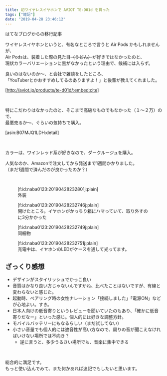 ```yaml
---
title: 初ワイヤレスイヤホンで AVIOT TE-D01d を買った
tags: ["雑記"]
date: "2019-04-28 23:46:12"
---
```


<div class="alert info">
はてなブログからの移行記事
</div>

ワイヤレスイヤホンというと、有名なところで言うと Air Pods かもしれませんが、  
Air Podsは、装着した際の見た目<s>（うどん）</s>が好きではなかったのと、  
現状カラーバリエーションに黒がなかったという理由で、候補には入らず。  

良いのはないのか～、と会社で雑談をしたところ、  
「YouTuberとかおすすめしてるのありますよ！」と後輩が教えてくれました。

[http://aviot.jp/products/te-d01d/:embed:cite]

<br>

特にこだわりはなかったのと、そこまで高級なものでもなかった（１～２万）ので、  
最悪売るか～、ぐらいの気持ちで購入。

[asin:B07MJQ1LDH:detail]

<br>

カラーは、ワインレッド系が好きなので、ダークルージュを購入。

人気なのか、Amazonで注文してから発送まで1週間かかりました。  
（まだ1週間で済んだのが良かったのか？）


<!-- more -->




<br>

<figure class="figure-image figure-image-fotolife" title="外装">[f:id:naba0123:20190428232801j:plain]<figcaption>外装</figcaption></figure>

<figure class="figure-image figure-image-fotolife" title="開けたところ。イヤホンがかっちり箱にハマっていて、取り外すのに3分かかった">[f:id:naba0123:20190428232746j:plain]<figcaption>開けたところ。イヤホンがかっちり箱にハマっていて、取り外すのに3分かかった</figcaption></figure>

<figure class="figure-image figure-image-fotolife" title="同梱物">[f:id:naba0123:20190428232749j:plain]<figcaption>同梱物</figcaption></figure>

<figure class="figure-image figure-image-fotolife" title="充電中は、イヤホンのLEDがケースを通して光ってます。">[f:id:naba0123:20190428232751j:plain]<figcaption>充電中は、イヤホンのLEDがケースを通して光ってます。</figcaption></figure>

## ざっくり感想

* デザインがスタイリッシュでかっこ良い
* 音質はかなり良い方じゃないんですかね、比べたことはないですが、有線と変わらないと感じた。
* 起動時、ベアリング時の女性ナレーション「接続しました」「電源ON」などが心地よい。すき。
* 日本人向けの低音寄りというレビューを聞いていたのもあり、「確かに低音寄りだなー」といった感じ。個人的には好きな調整方針。
* モバイルバッテリーにもなるらしい（まだ試してない）
* 小さい音量でも個人的には遮音性が高い方なので、周りの音が聞こえなければいけない場所では不向き？
  * 逆に言うと、多少うるさい場所でも、音楽に集中できる

<br>

総合的に満足です。  
もっと使い込んでみて、また何かあれば追記でもしたいと思います。

<br>

